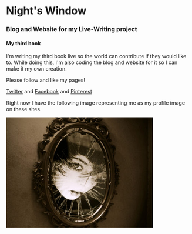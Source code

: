 # Night's Window
### Blog and Website for my Live-Writing project
#### My third book
I'm writing my third book live so the world can contribute if they would like to. While doing this,
I'm also coding the blog and website for it so I can make it my own creation.

Please follow and like my pages!

[Twitter](https://twitter.com/nightswindow) and [Facebook](https://www.facebook.com/nightswindow/) and
[Pinterest](https://www.pinterest.com/nightswindow2/)

Right now I have the following image representing me as my profile image on these sites.

![Night's Window Profile Picture - Creepy woman in Mirror](/code/client/images/creepy-mirror.jpg)